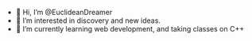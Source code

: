 - 👋 Hi, I’m @EuclideanDreamer
- 👀 I’m interested in discovery and new ideas.
- 🌱 I’m currently learning web development, and taking classes on C++

<!---
EuclideanDreamer/EuclideanDreamer is a ✨ special ✨ repository because its `README.md` (this file) appears on your GitHub profile.
You can click the Preview link to take a look at your changes.
--->
